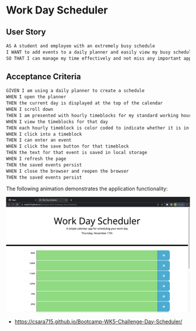 # Work Day Scheduler

## User Story

```md
AS A student and employee with an extremely busy schedule
I WANT to add events to a daily planner and easily view my busy schedule
SO THAT I can manage my time effectively and not miss any important appointments or deadlines for that day
```

## Acceptance Criteria

```md
GIVEN I am using a daily planner to create a schedule
WHEN I open the planner
THEN the current day is displayed at the top of the calendar
WHEN I scroll down
THEN I am presented with hourly timeblocks for my standard working hours from 9AM to 9PM
WHEN I view the timeblocks for that day
THEN each hourly timeblock is color coded to indicate whether it is in the past (grey), the present (red), or the future (green)
WHEN I click into a timeblock
THEN I can enter an event
WHEN I click the save button for that timeblock
THEN the text for that event is saved in local storage
WHEN I refresh the page
THEN the saved events persist
WHEN I close the browser and reopen the browser
THEN the saved events persist
```

The following animation demonstrates the application functionality:

![code quiz demo](./assets/images/dayScheduler.png)

- https://csara715.github.io/Bootcamp-WK5-Challenge-Day-Scheduler/
